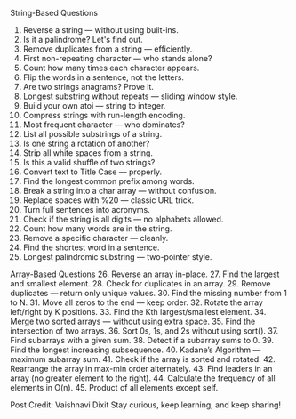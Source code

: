 String-Based Questions
1. Reverse a string — without using built-ins.
2. Is it a palindrome? Let's find out.
3. Remove duplicates from a string — efficiently.
4. First non-repeating character — who stands alone?
5. Count how many times each character appears.
6. Flip the words in a sentence, not the letters.
7. Are two strings anagrams? Prove it.
8. Longest substring without repeats — sliding window style.
9. Build your own atoi — string to integer.
10. Compress strings with run-length encoding.
11. Most frequent character — who dominates?
12. List all possible substrings of a string.
13. Is one string a rotation of another?
14. Strip all white spaces from a string.
15. Is this a valid shuffle of two strings?
16. Convert text to Title Case — properly.
17. Find the longest common prefix among words.
18. Break a string into a char array — without confusion.
19. Replace spaces with %20 — classic URL trick.
20. Turn full sentences into acronyms.
21. Check if the string is all digits — no alphabets allowed.
22. Count how many words are in the string.
23. Remove a specific character — cleanly.
24. Find the shortest word in a sentence.
25. Longest palindromic substring — two-pointer style.

Array-Based Questions
26. Reverse an array in-place.
27. Find the largest and smallest element.
28. Check for duplicates in an array.
29. Remove duplicates — return only unique values.
30. Find the missing number from 1 to N.
31. Move all zeros to the end — keep order.
32. Rotate the array left/right by K positions.
33. Find the Kth largest/smallest element.
34. Merge two sorted arrays — without using extra space.
35. Find the intersection of two arrays.
36. Sort 0s, 1s, and 2s without using sort().
37. Find subarrays with a given sum.
38. Detect if a subarray sums to 0.
39. Find the longest increasing subsequence.
40. Kadane’s Algorithm — maximum subarray sum.
41. Check if the array is sorted and rotated.
42. Rearrange the array in max-min order alternately.
43. Find leaders in an array (no greater element to the right).
44. Calculate the frequency of all elements in O(n).
45. Product of all elements except self.

Post Credit: Vaishnavi Dixit
Stay curious, keep learning, and keep sharing!